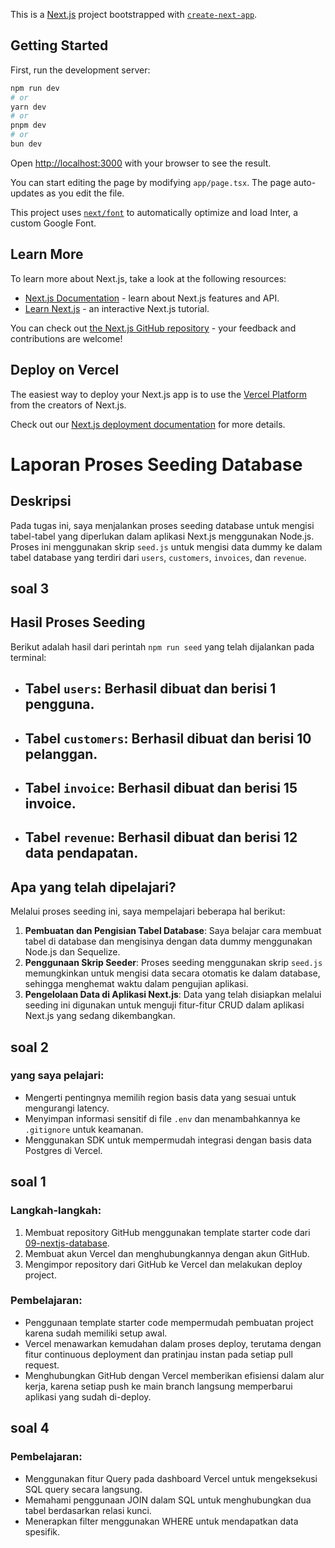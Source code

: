 This is a [Next.js](https://nextjs.org/) project bootstrapped with [`create-next-app`](https://github.com/vercel/next.js/tree/canary/packages/create-next-app).

## Getting Started

First, run the development server:

```bash
npm run dev
# or
yarn dev
# or
pnpm dev
# or
bun dev
```

Open [http://localhost:3000](http://localhost:3000) with your browser to see the result.

You can start editing the page by modifying `app/page.tsx`. The page auto-updates as you edit the file.

This project uses [`next/font`](https://nextjs.org/docs/basic-features/font-optimization) to automatically optimize and load Inter, a custom Google Font.

## Learn More

To learn more about Next.js, take a look at the following resources:

- [Next.js Documentation](https://nextjs.org/docs) - learn about Next.js features and API.
- [Learn Next.js](https://nextjs.org/learn) - an interactive Next.js tutorial.

You can check out [the Next.js GitHub repository](https://github.com/vercel/next.js/) - your feedback and contributions are welcome!

## Deploy on Vercel

The easiest way to deploy your Next.js app is to use the [Vercel Platform](https://vercel.com/new?utm_medium=default-template&filter=next.js&utm_source=create-next-app&utm_campaign=create-next-app-readme) from the creators of Next.js.

Check out our [Next.js deployment documentation](https://nextjs.org/docs/deployment) for more details.


# Laporan Proses Seeding Database

## Deskripsi
Pada tugas ini, saya menjalankan proses seeding database untuk mengisi tabel-tabel yang diperlukan dalam aplikasi Next.js menggunakan Node.js. Proses ini menggunakan skrip `seed.js` untuk mengisi data dummy ke dalam tabel database yang terdiri dari `users`, `customers`, `invoices`, dan `revenue`.


## soal 3
## Hasil Proses Seeding
Berikut adalah hasil dari perintah `npm run seed` yang telah dijalankan pada terminal:

- ## Tabel `users`: Berhasil dibuat dan berisi 1 pengguna.
- ## Tabel `customers`: Berhasil dibuat dan berisi 10 pelanggan.
- ## Tabel `invoice`: Berhasil dibuat dan berisi 15 invoice.
- ## Tabel `revenue`: Berhasil dibuat dan berisi 12 data pendapatan.


## Apa yang telah dipelajari?
Melalui proses seeding ini, saya mempelajari beberapa hal berikut:
1. **Pembuatan dan Pengisian Tabel Database**: Saya belajar cara membuat tabel di database dan mengisinya dengan data dummy menggunakan Node.js dan Sequelize.
2. **Penggunaan Skrip Seeder**: Proses seeding menggunakan skrip `seed.js` memungkinkan untuk mengisi data secara otomatis ke dalam database, sehingga menghemat waktu dalam pengujian aplikasi.
3. **Pengelolaan Data di Aplikasi Next.js**: Data yang telah disiapkan melalui seeding ini digunakan untuk menguji fitur-fitur CRUD dalam aplikasi Next.js yang sedang dikembangkan.

## soal 2

### yang saya pelajari:
- Mengerti pentingnya memilih region basis data yang sesuai untuk mengurangi latency.
- Menyimpan informasi sensitif di file `.env` dan menambahkannya ke `.gitignore` untuk keamanan.
- Menggunakan SDK untuk mempermudah integrasi dengan basis data Postgres di Vercel.

## soal 1

### Langkah-langkah:
1. Membuat repository GitHub menggunakan template starter code dari [09-nextjs-database](https://github.com/jti-polinema/09-nextjs-database).
2. Membuat akun Vercel dan menghubungkannya dengan akun GitHub.
3. Mengimpor repository dari GitHub ke Vercel dan melakukan deploy project.
   
### Pembelajaran:
- Penggunaan template starter code mempermudah pembuatan project karena sudah memiliki setup awal.
- Vercel menawarkan kemudahan dalam proses deploy, terutama dengan fitur continuous deployment dan pratinjau instan pada setiap pull request.
- Menghubungkan GitHub dengan Vercel memberikan efisiensi dalam alur kerja, karena setiap push ke main branch langsung memperbarui aplikasi yang sudah di-deploy.

## soal 4 

### Pembelajaran:
- Menggunakan fitur Query pada dashboard Vercel untuk mengeksekusi SQL query secara langsung.
- Memahami penggunaan JOIN dalam SQL untuk menghubungkan dua tabel berdasarkan relasi kunci.
- Menerapkan filter menggunakan WHERE untuk mendapatkan data spesifik.